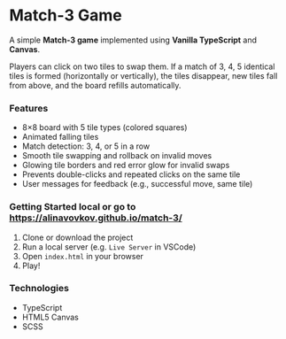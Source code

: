 # Match-3 Game

A simple **Match-3 game** implemented using **Vanilla TypeScript** and **Canvas**.

Players can click on two tiles to swap them. If a match of 3, 4, 5 identical tiles is formed (horizontally or vertically), the tiles disappear, new tiles fall from above, and the board refills automatically.

### Features

- 8×8 board with 5 tile types (colored squares)
- Animated falling tiles
- Match detection: 3, 4, or 5 in a row
- Smooth tile swapping and rollback on invalid moves
- Glowing tile borders and red error glow for invalid swaps
- Prevents double-clicks and repeated clicks on the same tile
- User messages for feedback (e.g., successful move, same tile)

### Getting Started local or go to https://alinavovkov.github.io/match-3/

1. Clone or download the project
2. Run a local server (e.g. `Live Server` in VSCode)
3. Open `index.html` in your browser
4. Play!

### Technologies

- TypeScript
- HTML5 Canvas
- SCSS
